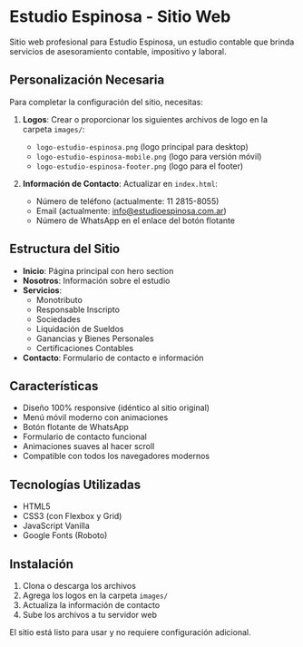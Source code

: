 # Estudio Espinosa - Sitio Web

Sitio web profesional para Estudio Espinosa, un estudio contable que brinda servicios de asesoramiento contable, impositivo y laboral.

## Personalización Necesaria

Para completar la configuración del sitio, necesitas:

1. **Logos**: Crear o proporcionar los siguientes archivos de logo en la carpeta `images/`:
   - `logo-estudio-espinosa.png` (logo principal para desktop)
   - `logo-estudio-espinosa-mobile.png` (logo para versión móvil)
   - `logo-estudio-espinosa-footer.png` (logo para el footer)

2. **Información de Contacto**: Actualizar en `index.html`:
   - Número de teléfono (actualmente: 11 2815-8055)
   - Email (actualmente: info@estudioespinosa.com.ar)
   - Número de WhatsApp en el enlace del botón flotante

## Estructura del Sitio

- **Inicio**: Página principal con hero section
- **Nosotros**: Información sobre el estudio
- **Servicios**: 
  - Monotributo
  - Responsable Inscripto
  - Sociedades
  - Liquidación de Sueldos
  - Ganancias y Bienes Personales
  - Certificaciones Contables
- **Contacto**: Formulario de contacto e información

## Características

- Diseño 100% responsive (idéntico al sitio original)
- Menú móvil moderno con animaciones
- Botón flotante de WhatsApp
- Formulario de contacto funcional
- Animaciones suaves al hacer scroll
- Compatible con todos los navegadores modernos

## Tecnologías Utilizadas

- HTML5
- CSS3 (con Flexbox y Grid)
- JavaScript Vanilla
- Google Fonts (Roboto)

## Instalación

1. Clona o descarga los archivos
2. Agrega los logos en la carpeta `images/`
3. Actualiza la información de contacto
4. Sube los archivos a tu servidor web

El sitio está listo para usar y no requiere configuración adicional.